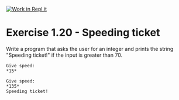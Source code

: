 [![Work in Repl.it](https://classroom.github.com/assets/work-in-replit-14baed9a392b3a25080506f3b7b6d57f295ec2978f6f33ec97e36a161684cbe9.svg)](https://classroom.github.com/online_ide?assignment_repo_id=5305589&assignment_repo_type=AssignmentRepo)
# Exercise 1.20 - Speeding ticket

Write a program that asks the user for an integer and prints the string "Speeding ticket!" if the input is greater than 70.

```plaintext
Give speed:
*15*
```

```plaintext
Give speed:
*135*
Speeding ticket!
```
